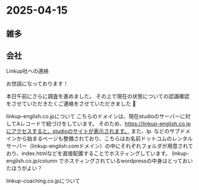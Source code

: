 # 2025-04-15 

## 雑多

## 会社
Linkup社への連絡

お世話になっております！

本日午前にさらに調査を進めました。
その上で現在の状態についての認識確認をさせていただきたくご連絡をさせていただきました 🙇

linkup-english.co.jpについて
こちらのドメインは、現在studioのサーバーに対してAレコードで紐づけをしています。
そのため、https://linkup-english.co.jpにアクセスすると、studioのサイトが表示されます。
また、lp. などのサブドメインから始まるページも整備されており、こちらはお名前ドットコムのレンタルサーバー（linkup-english.comドメイン）の中にそれぞれフォルダが用意されており、index.htmlなどを直接配置することでホスティングしています。
linkup-english.co.jp/column でホスティングされているwordpressの中身はとっておいたほうがよい？

linkup-coaching.co.jpについて